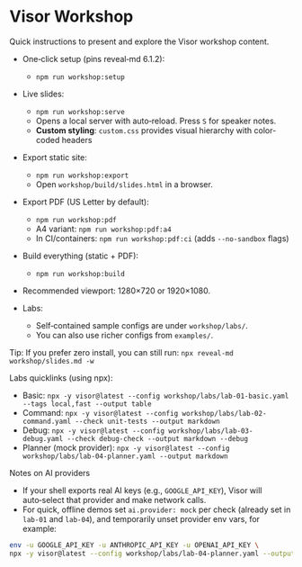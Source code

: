 Visor Workshop
===============

Quick instructions to present and explore the Visor workshop content.

 - One‑click setup (pins reveal‑md 6.1.2):
   - `npm run workshop:setup`
- Live slides:
  - `npm run workshop:serve`
  - Opens a local server with auto‑reload. Press `S` for speaker notes.
  - **Custom styling**: `custom.css` provides visual hierarchy with color-coded headers

- Export static site:
  - `npm run workshop:export`
  - Open `workshop/build/slides.html` in a browser.

- Export PDF (US Letter by default):
  - `npm run workshop:pdf`
  - A4 variant: `npm run workshop:pdf:a4`
  - In CI/containers: `npm run workshop:pdf:ci` (adds `--no-sandbox` flags)

- Build everything (static + PDF):
  - `npm run workshop:build`

- Recommended viewport: 1280×720 or 1920×1080.

- Labs:
  - Self‑contained sample configs are under `workshop/labs/`.
  - You can also use richer configs from `examples/`.

Tip: If you prefer zero install, you can still run:
`npx reveal-md workshop/slides.md -w`

Labs quicklinks (using npx):
- Basic: `npx -y visor@latest --config workshop/labs/lab-01-basic.yaml --tags local,fast --output table`
- Command: `npx -y visor@latest --config workshop/labs/lab-02-command.yaml --check unit-tests --output markdown`
- Debug: `npx -y visor@latest --config workshop/labs/lab-03-debug.yaml --check debug-check --output markdown --debug`
- Planner (mock provider): `npx -y visor@latest --config workshop/labs/lab-04-planner.yaml --output markdown`

Notes on AI providers
- If your shell exports real AI keys (e.g., `GOOGLE_API_KEY`), Visor will auto‑select that provider and make network calls.
- For quick, offline demos set `ai.provider: mock` per check (already set in `lab-01` and `lab-04`), and temporarily unset provider env vars, for example:

```bash
env -u GOOGLE_API_KEY -u ANTHROPIC_API_KEY -u OPENAI_API_KEY \
npx -y visor@latest --config workshop/labs/lab-04-planner.yaml --output markdown
```
